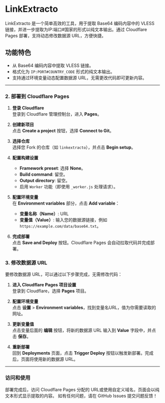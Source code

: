 # LinkExtracto
LinkExtracto 是一个简单高效的工具，用于提取 Base64 编码内容中的 VLESS 链接，并进一步提取为IP:端口#国家的形式以纯文本输出。通过 Cloudflare Pages 部署，支持动态修改数据源 URL，方便快捷。

## 功能特色
- 从 Base64 编码内容中提取 VLESS 链接。
- 格式化为 `IP:PORT#COUNTRY_CODE` 形式的纯文本输出。
- 支持通过环境变量动态配置数据源 URL，无需更改代码即可更新内容。

---

### 2. 部署到 Cloudflare Pages
1. **登录 Cloudflare**  
   登录到 Cloudflare 管理控制台，进入 **Pages**。
   
2. **创建新项目**  
   点击 **Create a project** 按钮，选择 **Connect to Git**。
   
3. **选择仓库**  
   选择您 Fork 的仓库（如 `linkextracto`），并点击 **Begin setup**。

4. **配置构建设置**  
   - **Framework preset**: 选择 **None**。
   - **Build command**: 留空。
   - **Output directory**: 留空。
   - 启用 `Worker` 功能（即使用 `_worker.js` 处理请求）。

5. **配置环境变量**  
   在 **Environment variables** 部分，点击 **Add variable**：
   - **变量名称（Name）**: URL
   - **变量值（Value）**: 输入您的数据源链接，例如 `https://example.com/data/base64.txt`。

6. **完成部署**  
   点击 **Save and Deploy** 按钮。Cloudflare Pages 会自动拉取代码并完成部署。

### 3. 修改数据源 URL
要修改数据源 URL，可以通过以下步骤完成，无需修改代码：
1. **进入 Cloudflare Pages 项目设置**  
   登录到 Cloudflare，选择 **Pages** 项目。

2. **配置环境变量**  
   点击 **设置** > **Environment variables**，找到变量名URL，值为你需要读取的网址。

3. **更新变量值**  
   点击变量后面的 **编辑** 按钮，将新的数据源 URL 输入到 **Value** 字段中，并点击 **保存**。

4. **重新部署**  
   回到 **Deployments** 页面，点击 **Trigger Deploy** 按钮以触发新部署。完成后，页面将使用新的数据源 URL。

---
### 访问和使用
部署完成后，访问 Cloudflare Pages 分配的 URL或使用自定义域名，页面会以纯文本形式显示提取的内容。
如有任何问题，请在 GitHub Issues 提交问题反馈！
